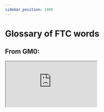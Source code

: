 ```yaml
---
sidebar_position: 1000
---
```


# Glossary of FTC words

## From GM0:

<iframe src="https://gm0.org/en/latest/docs/know-your-lingo.html" style={{width: '100%', minHeight: 600}} />
